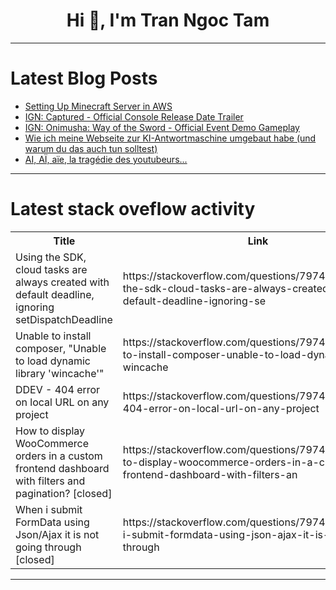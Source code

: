<h1 align="center">Hi 👋, I'm Tran Ngoc Tam</h1>

---

# Latest Blog Posts 
<!-- BLOG-POST-LIST:START -->
- [Setting Up Minecraft Server in AWS](https://dev.to/carmoruda/setting-up-minecraft-server-in-aws-4kci)
- [IGN: Captured - Official Console Release Date Trailer](https://dev.to/gg_news/ign-captured-official-console-release-date-trailer-56mb)
- [IGN: Onimusha: Way of the Sword - Official Event Demo Gameplay](https://dev.to/gg_news/ign-onimusha-way-of-the-sword-official-event-demo-gameplay-3c3m)
- [Wie ich meine Webseite zur KI-Antwortmaschine umgebaut habe &lpar;und warum du das auch tun solltest&rpar;](https://dev.to/ivo_sa/wie-ich-meine-webseite-zur-ki-antwortmaschine-umgebaut-habe-und-warum-du-das-auch-tun-solltest-n4h)
- [AI, AÏ, aïe, la tragédie des youtubeurs...](https://dev.to/oclcode/ai-ai-aie-la-tragedie-des-youtubeurs-6di)
<!-- BLOG-POST-LIST:END -->

---

# Latest stack oveflow activity
<table>
  <tr><th>Title</th><th>Link</th></tr>
  <!-- STACKOVERFLOW:START --><tr><td>Using the SDK, cloud tasks are always created with default deadline, ignoring setDispatchDeadline</td><td>https://stackoverflow.com/questions/79746978/using-the-sdk-cloud-tasks-are-always-created-with-default-deadline-ignoring-se</td></tr><tr><td>Unable to install composer, &quot;Unable to load dynamic library &#39;wincache&#39;&quot;</td><td>https://stackoverflow.com/questions/79746953/unable-to-install-composer-unable-to-load-dynamic-library-wincache</td></tr><tr><td>DDEV - 404 error on local URL on any project</td><td>https://stackoverflow.com/questions/79746868/ddev-404-error-on-local-url-on-any-project</td></tr><tr><td>How to display WooCommerce orders in a custom frontend dashboard with filters and pagination? [closed]</td><td>https://stackoverflow.com/questions/79746611/how-to-display-woocommerce-orders-in-a-custom-frontend-dashboard-with-filters-an</td></tr><tr><td>When i submit FormData using Json/Ajax it is not going through [closed]</td><td>https://stackoverflow.com/questions/79746516/when-i-submit-formdata-using-json-ajax-it-is-not-going-through</td></tr><!-- STACKOVERFLOW:END -->
</table>

---


